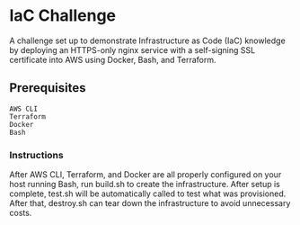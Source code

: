 # IaC Challenge

A challenge set up to demonstrate Infrastructure as Code (IaC) knowledge by deploying an HTTPS-only nginx service with a self-signing SSL certificate into AWS using Docker, Bash, and Terraform.

## Prerequisites
```
AWS CLI
Terraform
Docker
Bash
```
### Instructions
After AWS CLI, Terraform, and Docker are all properly configured on your host running Bash, run build.sh to create the infrastructure. After setup is complete, test.sh will be automatically called to test what was provisioned. After that, destroy.sh can tear down the infrastructure to avoid unnecessary costs.
